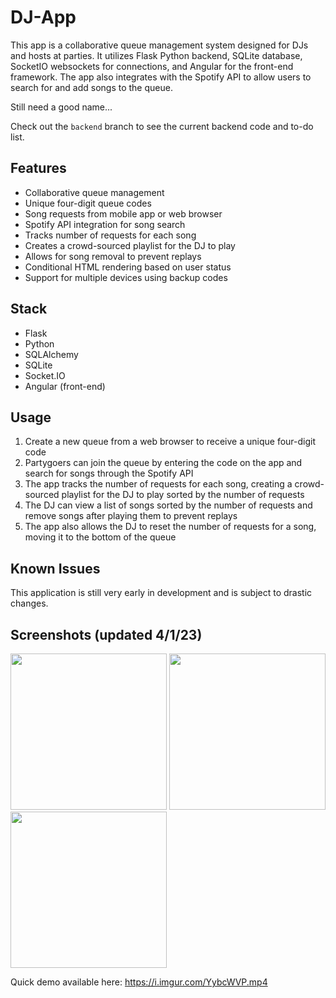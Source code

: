 # DJ-App

This app is a collaborative queue management system designed for DJs and hosts at parties. It utilizes Flask Python backend, SQLite database, SocketIO websockets for connections, and Angular for the front-end framework. The app also integrates with the Spotify API to allow users to search for and add songs to the queue.

Still need a good name...

Check out the `backend` branch to see the current backend code and to-do list.

## Features

- Collaborative queue management
- Unique four-digit queue codes
- Song requests from mobile app or web browser
- Spotify API integration for song search
- Tracks number of requests for each song
- Creates a crowd-sourced playlist for the DJ to play
- Allows for song removal to prevent replays
- Conditional HTML rendering based on user status
- Support for multiple devices using backup codes 

## Stack

- Flask
- Python
- SQLAlchemy
- SQLite
- Socket.IO
- Angular (front-end)

## Usage

1. Create a new queue from a web browser to receive a unique four-digit code
2. Partygoers can join the queue by entering the code on the app and search for songs through the Spotify API
3. The app tracks the number of requests for each song, creating a crowd-sourced playlist for the DJ to play sorted by the number of requests
4. The DJ can view a list of songs sorted by the number of requests and remove songs after playing them to prevent replays
5. The app also allows the DJ to reset the number of requests for a song, moving it to the bottom of the queue

## Known Issues

This application is still very early in development and is subject to drastic changes. 

## Screenshots (updated 4/1/23)

<p float="left">
  <img src="https://i.imgur.com/kPpDz2b.png" width="250" />
  <img src="https://i.imgur.com/wDEUlZl.png" width="250" /> 
  <img src="https://i.imgur.com/bvN4pg7.png" width="250" />
</p>

Quick demo available here: https://i.imgur.com/YybcWVP.mp4
